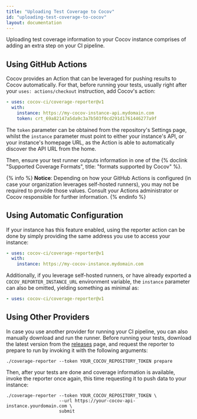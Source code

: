 ```yaml
---
title: "Uploading Test Coverage to Cocov"
id: "uploading-test-coverage-to-cocov"
layout: documentation
---
```


Uploading test coverage information to your Cocov instance comprises of adding
an extra step on your CI pipeline.

## Using GitHub Actions

Cocov provides an Action that can be leveraged for pushing results
to Cocov automatically. For that, before running your tests, usually right after
your `uses: actions/checkout` instruction, add Cocov's action:

```yaml
- uses: cocov-ci/coverage-reporter@v1
  with:
    instance: https://my-cocov-instance-api.mydomain.com
    token: crt_69a82147a5da9c3a7b503f0cd291d1761446277a9f
```

The `token` parameter can be obtained from the repository's Settings page,
whilst the `instance` parameter must point to either your instance's API, or
your instance's homepage URL, as the Action is able to automatically discover
the API URL from the home.

Then, ensure your test runner outputs information in one of the
{% doclink "Supported Coverage Formats", title: "formats supported by Cocov" %}.

{% info %}
**Notice**: Depending on how your GitHub Actions is configured (in case your
organization leverages self-hosted runners), you may not be required to provide
those values. Consult your Actions administrator or Cocov responsible for
further information.
{% endinfo %}

## Using Automatic Configuration

If your instance has this feature enabled, using the reporter action can be done
by simply providing the same address you use to access your instance:

```yaml
- uses: cocov-ci/coverage-reporter@v1
  with:
    instance: https://my-cocov-instance.mydomain.com
```

Additionally, if you leverage self-hosted runners, or have already exported
a `COCOV_REPORTER_INSTANCE_URL` environment variable, the `instance` parameter
can also be omitted, yielding something as minimal as:

```yaml
- uses: cocov-ci/coverage-reporter@v1
```

## Using Other Providers

In case you use another provider for running your CI pipeline, you can also
manually download and run the runner. Before running your tests, download the
latest version from the [releases](https://github.com/cocov-ci/coverage-reporter)
page, and request the reporter to prepare to run by invoking it with the
following arguments:

```
./coverage-reporter --token YOUR_COCOV_REPOSITORY_TOKEN prepare
```

Then, after your tests are done and coverage information is available, invoke
the reporter once again, this time requesting it to push data to your instance:

```
./coverage-reporter --token YOUR_COCOV_REPOSITORY_TOKEN \
                    --url https://your-cocov-api-instance.yourdomain.com \
                    submit
```
